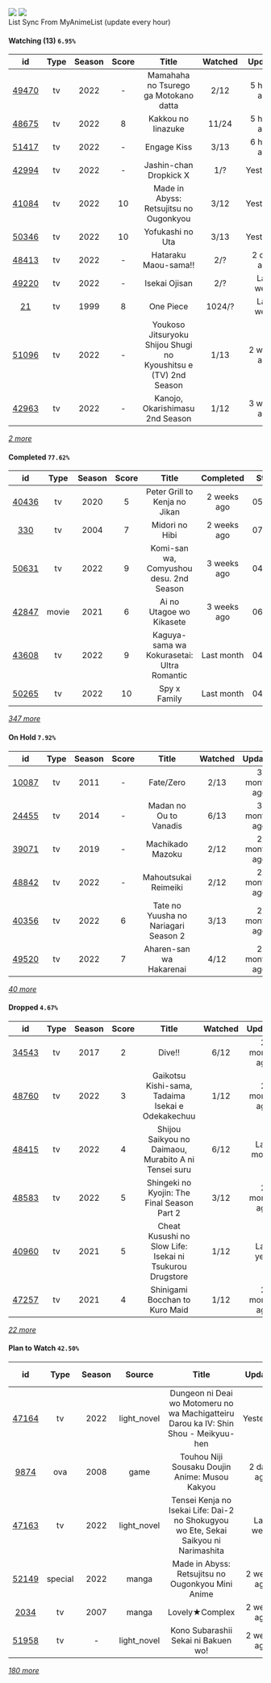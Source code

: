 [![](https://img.shields.io/badge/MyAnimeList-2E51A2?logo=MyAnimeList&logoColor=FFFFFF&style=flat)](https://myanimelist.net/profile/Faelayis)
[![](https://img.shields.io/badge/Anilist-02A9FF?logo=AniList&logoColor=FFFFFF&style=flat)](https://anilist.co/user/Faelayis/)<br>
List Sync From MyAnimeList (update every hour)

#### Watching (13) ``6.95%``

|                      id                      | Type | Season | Score |                              Title                              | Watched |    Updated   | Start Date |
| :------------------------------------------: | :--: | :----: | :---: | :-------------------------------------------------------------: | :-----: | :----------: | :--------: |
| [49470](https://myanimelist.net/anime/49470) |  tv  |  2022  |   -   |              Mamahaha no Tsurego ga Motokano datta              |   2/12  |  5 hours ago | 07/08/2022 |
| [48675](https://myanimelist.net/anime/48675) |  tv  |  2022  |   8   |                        Kakkou no Iinazuke                       |  11/24  |  5 hours ago | 04/25/2022 |
| [51417](https://myanimelist.net/anime/51417) |  tv  |  2022  |   -   |                           Engage Kiss                           |   3/13  |  6 hours ago | 07/03/2022 |
| [42994](https://myanimelist.net/anime/42994) |  tv  |  2022  |   -   |                      Jashin-chan Dropkick X                     |   1/?   |   Yesterday  | 07/15/2022 |
| [41084](https://myanimelist.net/anime/41084) |  tv  |  2022  |   10  |              Made in Abyss: Retsujitsu no Ougonkyou             |   3/12  |   Yesterday  | 07/06/2022 |
| [50346](https://myanimelist.net/anime/50346) |  tv  |  2022  |   10  |                         Yofukashi no Uta                        |   3/13  |   Yesterday  | 07/08/2022 |
| [48413](https://myanimelist.net/anime/48413) |  tv  |  2022  |   -   |                       Hataraku Maou-sama!!                      |   2/?   |  2 days ago  | 07/15/2022 |
| [49220](https://myanimelist.net/anime/49220) |  tv  |  2022  |   -   |                          Isekai Ojisan                          |   2/?   |   Last week  | 07/08/2022 |
|    [21](https://myanimelist.net/anime/21)    |  tv  |  1999  |   8   |                            One Piece                            |  1024/? |   Last week  | 01/01/2014 |
| [51096](https://myanimelist.net/anime/51096) |  tv  |  2022  |   -   | Youkoso Jitsuryoku Shijou Shugi no Kyoushitsu e (TV) 2nd Season |   1/13  |  2 weeks ago | 07/05/2022 |
| [42963](https://myanimelist.net/anime/42963) |  tv  |  2022  |   -   |                 Kanojo, Okarishimasu 2nd Season                 |   1/12  |  3 weeks ago | 07/02/2022 |


*[2 more](https://github.com/Faelayis/MyAnimeList-History/blob/master/List/Anime/watching.md)*

#### Completed ``77.62%``

|                      id                      |   Type  | Season | Score |                                                   Title                                                   |   Completed   | Start Date | Finish Date |
| :------------------------------------------: | :-----: | :----: | :---: | :-------------------------------------------------------------------------------------------------------: | :-----------: | :--------: | :---------: |
| [40436](https://myanimelist.net/anime/40436) |    tv   |  2020  |   5   |                                       Peter Grill to Kenja no Jikan                                       |  2 weeks ago  | 05/13/2022 |  07/08/2022 |
|   [330](https://myanimelist.net/anime/330)   |    tv   |  2004  |   7   |                                               Midori no Hibi                                              |  2 weeks ago  | 07/06/2022 |  07/06/2022 |
| [50631](https://myanimelist.net/anime/50631) |    tv   |  2022  |   9   |                                  Komi-san wa, Comyushou desu. 2nd Season                                  |  3 weeks ago  | 04/07/2022 |  06/29/2022 |
| [42847](https://myanimelist.net/anime/42847) |  movie  |  2021  |   6   |                                          Ai no Utagoe wo Kikasete                                         |  3 weeks ago  | 06/27/2022 |  06/27/2022 |
| [43608](https://myanimelist.net/anime/43608) |    tv   |  2022  |   9   |                                 Kaguya-sama wa Kokurasetai: Ultra Romantic                                |   Last month  | 04/09/2022 |  06/26/2022 |
| [50265](https://myanimelist.net/anime/50265) |    tv   |  2022  |   10  |                                                Spy x Family                                               |   Last month  | 04/09/2022 |  06/26/2022 |


*[347 more](https://github.com/Faelayis/MyAnimeList-History/blob/master/List/Anime/completed.md)*

#### On Hold ``7.92%``

|                      id                      |   Type  | Season | Score |                          Title                          | Watched |    Updated    | Start Date |
| :------------------------------------------: | :-----: | :----: | :---: | :-----------------------------------------------------: | :-----: | :-----------: | :--------: |
| [10087](https://myanimelist.net/anime/10087) |    tv   |  2011  |   -   |                        Fate/Zero                        |   2/13  |  3 months ago | 04/26/2022 |
| [24455](https://myanimelist.net/anime/24455) |    tv   |  2014  |   -   |                  Madan no Ou to Vanadis                 |   6/13  |  3 months ago | 04/22/2022 |
| [39071](https://myanimelist.net/anime/39071) |    tv   |  2019  |   -   |                     Machikado Mazoku                    |   2/12  |  2 months ago | 04/19/2022 |
| [48842](https://myanimelist.net/anime/48842) |    tv   |  2022  |   -   |                   Mahoutsukai Reimeiki                  |   2/12  |  2 months ago | 04/09/2022 |
| [40356](https://myanimelist.net/anime/40356) |    tv   |  2022  |   6   |           Tate no Yuusha no Nariagari Season 2          |   3/13  |  2 months ago | 04/06/2022 |
| [49520](https://myanimelist.net/anime/49520) |    tv   |  2022  |   7   |                 Aharen-san wa Hakarenai                 |   4/12  |  2 months ago | 04/01/2022 |


*[40 more](https://github.com/Faelayis/MyAnimeList-History/blob/master/List/Anime/on_hold.md)*

#### Dropped ``4.67%``

|                      id                      | Type | Season | Score |                                     Title                                    | Watched |    Updated   | Start Date |
| :------------------------------------------: | :--: | :----: | :---: | :--------------------------------------------------------------------------: | :-----: | :----------: | :--------: |
| [34543](https://myanimelist.net/anime/34543) |  tv  |  2017  |   2   |                                    Dive!!                                    |   6/12  | 2 months ago | 05/03/2022 |
| [48760](https://myanimelist.net/anime/48760) |  tv  |  2022  |   3   |               Gaikotsu Kishi-sama, Tadaima Isekai e Odekakechuu              |   1/12  | 2 months ago | 04/12/2022 |
| [48415](https://myanimelist.net/anime/48415) |  tv  |  2022  |   4   |             Shijou Saikyou no Daimaou, Murabito A ni Tensei suru             |   6/12  |  Last month  | 04/08/2022 |
| [48583](https://myanimelist.net/anime/48583) |  tv  |  2022  |   5   |                  Shingeki no Kyojin: The Final Season Part 2                 |   3/12  | 2 months ago | 01/28/2022 |
| [40960](https://myanimelist.net/anime/40960) |  tv  |  2021  |   5   |           Cheat Kusushi no Slow Life: Isekai ni Tsukurou Drugstore           |   1/12  |   Last year  | 07/08/2021 |
| [47257](https://myanimelist.net/anime/47257) |  tv  |  2021  |   4   |                        Shinigami Bocchan to Kuro Maid                        |   1/12  | 2 months ago | 07/05/2021 |


*[22 more](https://github.com/Faelayis/MyAnimeList-History/blob/master/List/Anime/dropped.md)*

#### Plan to Watch ``42.50%``

|                      id                      |   Type  | Season |    Source    |                                                         Title                                                        |    Updated    | Plan Start Date |
| :------------------------------------------: | :-----: | :----: | :----------: | :------------------------------------------------------------------------------------------------------------------: | :-----------: | :-------------: |
| [47164](https://myanimelist.net/anime/47164) |    tv   |  2022  |  light_novel |                 Dungeon ni Deai wo Motomeru no wa Machigatteiru Darou ka IV: Shin Shou - Meikyuu-hen                 |   Yesterday   |    07/22/2022   |
|  [9874](https://myanimelist.net/anime/9874)  |   ova   |  2008  |     game     |                                    Touhou Niji Sousaku Doujin Anime: Musou Kakyou                                    |   2 days ago  |        -        |
| [47163](https://myanimelist.net/anime/47163) |    tv   |  2022  |  light_novel |                 Tensei Kenja no Isekai Life: Dai-2 no Shokugyou wo Ete, Sekai Saikyou ni Narimashita                 |   Last week   |        -        |
| [52149](https://myanimelist.net/anime/52149) | special |  2022  |     manga    |                                   Made in Abyss: Retsujitsu no Ougonkyou Mini Anime                                  |  2 weeks ago  |        -        |
|  [2034](https://myanimelist.net/anime/2034)  |    tv   |  2007  |     manga    |                                                    Lovely★Complex                                                    |  2 weeks ago  |        -        |
| [51958](https://myanimelist.net/anime/51958) |    tv   |    -   |  light_novel |                                          Kono Subarashii Sekai ni Bakuen wo!                                         |  2 weeks ago  |        -        |


*[180 more](https://github.com/Faelayis/MyAnimeList-History/blob/master/List/Anime/plan_to_watch.md)*
